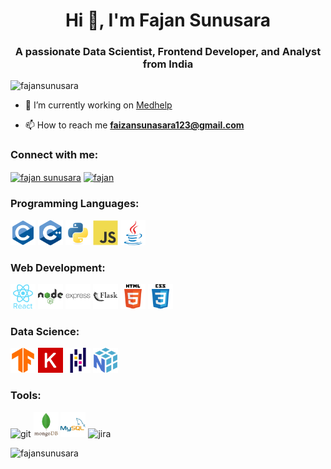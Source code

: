 <h1 align="center">Hi 👋, I'm Fajan Sunusara</h1>
<h3 align="center">A passionate Data Scientist, Frontend Developer, and Analyst from India</h3>

<p align="left"> <img src="https://komarev.com/ghpvc/?username=fajansunusara&label=Profile%20views&color=0e75b6&style=flat" alt="fajansunusara" /> </p>

- 🔭 I’m currently working on [Medhelp](https://github.com/FajanSunusara/Medelp.git)

- 📫 How to reach me **faizansunasara123@gmail.com**

<h3 align="left">Connect with me:</h3>
<p align="left">
<a href="https://linkedin.com/in/fajan sunusara" target="blank"><img align="center" src="https://raw.githubusercontent.com/rahuldkjain/github-profile-readme-generator/master/src/images/icons/Social/linked-in-alt.svg" alt="fajan sunusara" height="30" width="40" /></a>
<a href="https://www.leetcode.com/fajan" target="blank"><img align="center" src="https://raw.githubusercontent.com/rahuldkjain/github-profile-readme-generator/master/src/images/icons/Social/leet-code.svg" alt="fajan" height="30" width="40" /></a>
</p>

<h3 align="left">Programming Languages:</h3>
<p align="left"> 
  <img src="https://raw.githubusercontent.com/devicons/devicon/master/icons/c/c-original.svg" alt="c" width="40" height="40"/> 
  <img src="https://raw.githubusercontent.com/devicons/devicon/master/icons/cplusplus/cplusplus-original.svg" alt="cplusplus" width="40" height="40"/> 
  <img src="https://raw.githubusercontent.com/devicons/devicon/master/icons/python/python-original.svg" alt="python" width="40" height="40"/> 
  <img src="https://raw.githubusercontent.com/devicons/devicon/master/icons/javascript/javascript-original.svg" alt="javascript" width="40" height="40"/> 
  <img src="https://raw.githubusercontent.com/devicons/devicon/master/icons/java/java-original.svg" alt="java" width="40" height="40"/> 
</p>

<h3 align="left">Web Development:</h3>
<p align="left"> 
  <img src="https://raw.githubusercontent.com/devicons/devicon/master/icons/react/react-original-wordmark.svg" alt="react" width="40" height="40"/> 
  <img src="https://raw.githubusercontent.com/devicons/devicon/master/icons/nodejs/nodejs-original-wordmark.svg" alt="nodejs" width="40" height="40"/> 
  <img src="https://raw.githubusercontent.com/devicons/devicon/master/icons/express/express-original-wordmark.svg" alt="express" width="40" height="40"/> 
  <img src="https://raw.githubusercontent.com/devicons/devicon/master/icons/flask/flask-original-wordmark.svg" alt="flask" width="40" height="40"/> 
  <img src="https://raw.githubusercontent.com/devicons/devicon/master/icons/html5/html5-original-wordmark.svg" alt="html5" width="40" height="40"/> 
  <img src="https://raw.githubusercontent.com/devicons/devicon/master/icons/css3/css3-original-wordmark.svg" alt="css3" width="40" height="40"/> 
</p>

<h3 align="left">Data Science:</h3>
<p align="left"> 
  <img src="https://raw.githubusercontent.com/devicons/devicon/master/icons/tensorflow/tensorflow-original.svg" alt="tensorflow" width="40" height="40"/> 
  <img src="https://raw.githubusercontent.com/devicons/devicon/master/icons/keras/keras-original.svg" alt="keras" width="40" height="40"/> 
  <img src="https://raw.githubusercontent.com/devicons/devicon/master/icons/pandas/pandas-original.svg" alt="pandas" width="40" height="40"/> 
  <img src="https://raw.githubusercontent.com/devicons/devicon/master/icons/numpy/numpy-original.svg" alt="numpy" width="40" height="40"/> 
</p>

<h3 align="left">Tools:</h3>
<p align="left"> 
  <img src="https://www.vectorlogo.zone/logos/git-scm/git-scm-icon.svg" alt="git" width="40" height="40"/> 
  <img src="https://raw.githubusercontent.com/devicons/devicon/master/icons/mongodb/mongodb-original-wordmark.svg" alt="mongodb" width="40" height="40"/> 
  <img src="https://raw.githubusercontent.com/devicons/devicon/master/icons/mysql/mysql-original-wordmark.svg" alt="mysql" width="40" height="40"/> 
  <img src="https://upload.wikimedia.org/wikipedia/commons/3/3d/JIRA_logo.svg" alt="jira" width="40" height="40"/> 
</p>

<p><img align="left" src="https://github-readme-stats.vercel.app/api/top-langs?username=fajansunusara&show_icons=true&locale=en&layout=compact" alt="fajansunusara" /></p>

<p>&nbsp;<img align="center" src="https://github-readme-stats.vercel.app/api?username=fajansunusara&show_icons=true&locale=en" alt="faj






